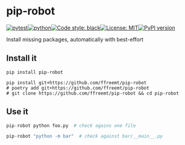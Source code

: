 # pip-robot
[![pytest](https://github.com/ffreemt/pip-robot/actions/workflows/routine-tests.yml/badge.svg)](https://github.com/ffreemt/pip-robot/actions)[![python](https://img.shields.io/static/v1?label=python+&message=3.8%2B&color=blue)](https://www.python.org/downloads/)[![Code style: black](https://img.shields.io/badge/code%20style-black-000000.svg)](https://github.com/psf/black)[![License: MIT](https://img.shields.io/badge/License-MIT-yellow.svg)](https://opensource.org/licenses/MIT)[![PyPI version](https://badge.fury.io/py/pip_robot.svg)](https://badge.fury.io/py/pip_robot)

Install missing packages, automatically with best-effort

## Install it

```shell
pip install pip-robot

pip install git+https://github.com/ffreemt/pip-robot
# poetry add git+https://github.com/ffreemt/pip-robot
# git clone https://github.com/ffreemt/pip-robot && cd pip-robot
```

## Use it
```python
pip-robot python foo.py  # check agains one file

pip-robot "python -m bar"  # check against bar/__main__.py
```
